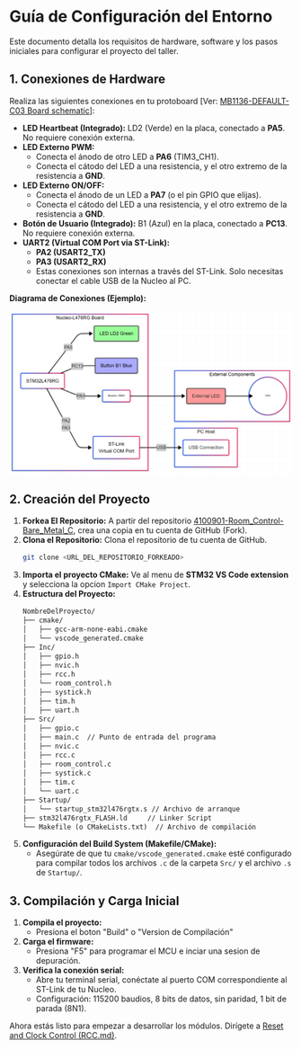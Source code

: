 # Guía de Configuración del Entorno

Este documento detalla los requisitos de hardware, software y los pasos iniciales para configurar el proyecto del taller.

## 1. Conexiones de Hardware

Realiza las siguientes conexiones en tu protoboard [Ver: [MB1136-DEFAULT-C03 Board schematic](https://www.st.com/resource/en/schematic_pack/mb1136-default-c03_schematic.pdf)]:

*   **LED Heartbeat (Integrado):** LD2 (Verde) en la placa, conectado a **PA5**. No requiere conexión externa.
*   **LED Externo PWM:**
    *   Conecta el ánodo de otro LED a **PA6** (TIM3_CH1).
    *   Conecta el cátodo del LED a una resistencia, y el otro extremo de la resistencia a **GND**.
*   **LED Externo ON/OFF:**
    *   Conecta el ánodo de un LED a **PA7** (o el pin GPIO que elijas).
    *   Conecta el cátodo del LED a una resistencia, y el otro extremo de la resistencia a **GND**.
*   **Botón de Usuario (Integrado):** B1 (Azul) en la placa, conectado a **PC13**. No requiere conexión externa.
*   **UART2 (Virtual COM Port via ST-Link):**
    *   **PA2 (USART2_TX)**
    *   **PA3 (USART2_RX)**
    *   Estas conexiones son internas a través del ST-Link. Solo necesitas conectar el cable USB de la Nucleo al PC.

**Diagrama de Conexiones (Ejemplo):**

![HW Diagram](assets/hw_diagram.png)

## 2. Creación del Proyecto

1. **Forkea El Repositorio:** A partir del repositorio [4100901-Room_Control-Bare_Metal_C](https://github.com/saacifuentesmu/4100901-Room_Control-Bare_Metal_C), crea una copia en tu cuenta de GitHub (Fork).
2.  **Clona el Repositorio:** Clona el repositorio de tu cuenta de GitHub.
    ```bash
    git clone <URL_DEL_REPOSITORIO_FORKEADO>
    ```
3. **Importa el proyecto CMake:** Ve al menu de **STM32 VS Code extension** y selecciona la opcion `Import CMake Project`.
4.  **Estructura del Proyecto:**
    ```
    NombreDelProyecto/
    ├── cmake/
    │   ├── gcc-arm-none-eabi.cmake
    │   └── vscode_generated.cmake
    ├── Inc/
    │   ├── gpio.h
    │   ├── nvic.h
    │   ├── rcc.h
    │   └── room_control.h
    │   ├── systick.h
    │   ├── tim.h
    │   ├── uart.h
    ├── Src/
    │   ├── gpio.c
    │   ├── main.c  // Punto de entrada del programa
    │   ├── nvic.c
    │   ├── rcc.c
    │   ├── room_control.c
    │   ├── systick.c
    │   ├── tim.c
    │   └── uart.c
    ├── Startup/
    │   └── startup_stm32l476rgtx.s // Archivo de arranque
    ├── stm32l476rgtx_FLASH.ld     // Linker Script
    └── Makefile (o CMakeLists.txt)  // Archivo de compilación
    ```
5.  **Configuración del Build System (Makefile/CMake):**
    *   Asegúrate de que tu `cmake/vscode_generated.cmake` esté configurado para compilar todos los archivos `.c` de la carpeta `Src/` y el archivo `.s` de `Startup/`.

## 3. Compilación y Carga Inicial

1.  **Compila el proyecto:**
    *   Presiona el boton "Build" o "Version de Compilación"
2.  **Carga el firmware:**
    *   Presiona "F5" para programar el MCU e inciar una sesion de depuración.
3.  **Verifica la conexión serial:**
    *   Abre tu terminal serial, conéctate al puerto COM correspondiente al ST-Link de tu Nucleo.
    *   Configuración: 115200 baudios, 8 bits de datos, sin paridad, 1 bit de parada (8N1).

Ahora estás listo para empezar a desarrollar los módulos. Dirígete a [Reset and Clock Control (RCC.md)](RCC.md).